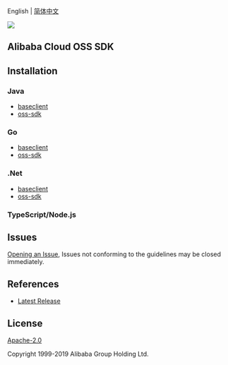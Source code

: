 English | [简体中文](README-CN.md)

![](https://aliyunsdk-pages.alicdn.com/icons/AlibabaCloud.svg)

## Alibaba Cloud OSS SDK


## Installation
### Java
- [baseclient](./baseclient/java/README.md)
- [oss-sdk](./langs/java/README.md)

### Go
- [baseclient](./baseclient/go/README.md)
- [oss-sdk](./langs/golang/README.md)

### .Net
- [baseclient](./baseclient/csharp/README.md)
- [oss-sdk](./langs/csharp/README.md)

### TypeScript/Node.js

## Issues
[Opening an Issue](https://github.com/aliyun/alibabacloud-oss-sdk/issues/new), Issues not conforming to the guidelines may be closed immediately.

## References
* [Latest Release](https://github.com/aliyun/alibabacloud-oss-sdk)

## License
[Apache-2.0](http://www.apache.org/licenses/LICENSE-2.0)

Copyright 1999-2019 Alibaba Group Holding Ltd.